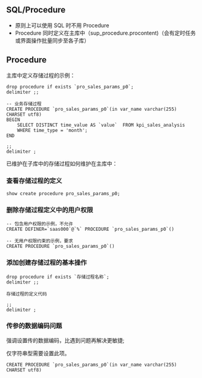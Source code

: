 ## SQL/Procedure

- 原则上可以使用 SQL 时不用 Procedure
- Procedure 同时定义在主库中（sup_procedure.procontent)（会有定时任务或界面操作批量同步至各子库）

## Procedure

主库中定义存储过程的示例：

```
drop procedure if exists `pro_sales_params_p0`;
delimiter ;;

-- 业务存储过程
CREATE PROCEDURE `pro_sales_params_p0`(in var_name varchar(255) CHARSET utf8) 
BEGIN
    SELECT DISTINCT time_value AS `value`  FROM kpi_sales_analysis
    WHERE time_type = 'month';
END

;;
delimiter ;
```

已维护在子库中的存储过程如何维护在主库中：

### 查看存储过程的定义

```
show create procedure pro_sales_params_p0;
```

### 删除存储过程定义中的用户权限

```
-- 包含用户权限的示例，不允许
CREATE DEFINER=`saas000`@`%` PROCEDURE `pro_sales_params_p0`()

-- 无用户权限约束的示例，要求 
CREATE PROCEDURE `pro_sales_params_p0`()
```

### 添加创建存储过程的基本操作

```
drop procedure if exists `存储过程名称`;
delimiter ;;

存储过程的定义代码

;;
delimiter ;
```

### 传参的数据编码问题

强调设置传的数据编码，比遇到问题再解决更敏捷;

仅字符串型需要设置此项。

```
CREATE PROCEDURE `pro_sales_params_p0`(in var_name varchar(255) CHARSET utf8) 
```
